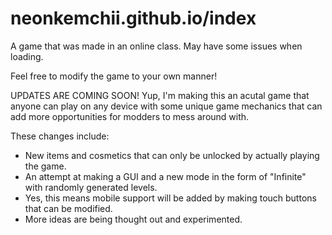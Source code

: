 # neonkemchii.github.io/index
A game that was made in an online class. May have some issues when loading.

Feel free to modify the game to your own manner!

UPDATES ARE COMING SOON!
Yup, I'm making this an acutal game that anyone can play on any device with some unique game mechanics that can add more opportunities for modders to mess around with.

These changes include:
* New items and cosmetics that can only be unlocked by actually playing the game.
* An attempt at making a GUI and a new mode in the form of "Infinite" with randomly generated levels.
* Yes, this means mobile support will be added by making touch buttons that can be modified.
* More ideas are being thought out and experimented.
